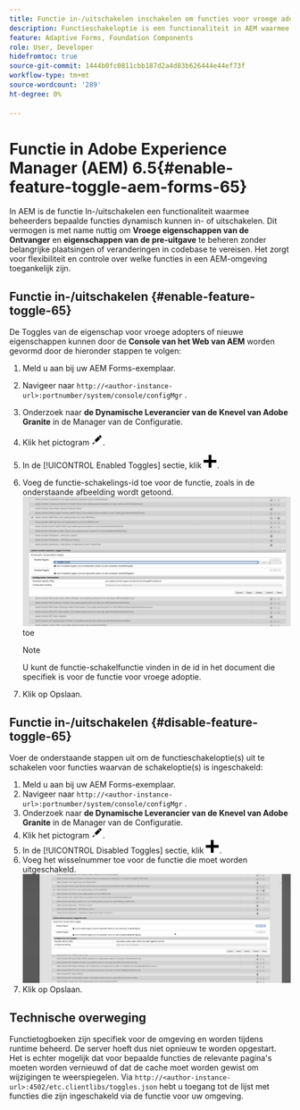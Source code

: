 ```yaml
---
title: Functie in-/uitschakelen inschakelen om functies voor vroege adoptie en pre-release te integreren
description: Functieschakeloptie is een functionaliteit in AEM waarmee beheerders nieuwe functies kunnen inschakelen in een runtimeomgeving.
feature: Adaptive Forms, Foundation Components
role: User, Developer
hidefromtoc: true
source-git-commit: 1444b0fc0811cbb187d2a4d83b626444e44ef73f
workflow-type: tm+mt
source-wordcount: '289'
ht-degree: 0%

---
```


# Functie in Adobe Experience Manager (AEM) 6.5{#enable-feature-toggle-aem-forms-65}

In AEM is de functie In-/uitschakelen een functionaliteit waarmee beheerders bepaalde functies dynamisch kunnen in- of uitschakelen. Dit vermogen is met name nuttig om **Vroege eigenschappen van de Ontvanger** en **eigenschappen van de pre-uitgave** te beheren zonder belangrijke plaatsingen of veranderingen in codebase te vereisen. Het zorgt voor flexibiliteit en controle over welke functies in een AEM-omgeving toegankelijk zijn.

## Functie in-/uitschakelen {#enable-feature-toggle-65}

De Toggles van de eigenschap voor vroege adopters of nieuwe eigenschappen kunnen door de **Console van het Web van AEM** worden gevormd door de hieronder stappen te volgen:

1. Meld u aan bij uw AEM Forms-exemplaar.
2. Navigeer naar `http://<author-instance-url>:portnumber/system/console/configMgr` .
3. Onderzoek naar **de Dynamische Leverancier van de Knevel van Adobe Granite** in de Manager van de Configuratie.
4. Klik het pictogram ![ potlood-pictogram ](assets/illustratorcc_penciltool_cur_edit_2_17.png).
5. In de [!UICONTROL Enabled Toggles] sectie, klik ![ potlood-pictogram ](assets/aem6forms_add.png).
6. Voeg de functie-schakelings-id toe voor de functie, zoals in de onderstaande afbeelding wordt getoond.
   ![ voeg knevel ](assets/add_toggle_number_forms.png) toe

   >[!NOTE]
   >
   >U kunt de functie-schakelfunctie vinden in de id in het document die specifiek is voor de functie voor vroege adoptie.

7. Klik op Opslaan.

## Functie in-/uitschakelen {#disable-feature-toggle-65}

Voer de onderstaande stappen uit om de functieschakeloptie(s) uit te schakelen voor functies waarvan de schakeloptie(s) is ingeschakeld:

1. Meld u aan bij uw AEM Forms-exemplaar.
2. Navigeer naar `http://<author-instance-url>:portnumber/system/console/configMgr` .
3. Onderzoek naar **de Dynamische Leverancier van de Knevel van Adobe Granite** in de Manager van de Configuratie.
4. Klik het pictogram ![ potlood-pictogram ](assets/illustratorcc_penciltool_cur_edit_2_17.png).
5. In de [!UICONTROL Disabled Toggles] sectie, klik ![ potlood-pictogram ](assets/aem6forms_add.png).
6. Voeg het wisselnummer toe voor de functie die moet worden uitgeschakeld.
   ![ verwijdert knevel ](assets/remove_toggle_feature_forms.png)
7. Klik op Opslaan.

## Technische overweging

Functietogboeken zijn specifiek voor de omgeving en worden tijdens runtime beheerd. De server hoeft dus niet opnieuw te worden opgestart. Het is echter mogelijk dat voor bepaalde functies de relevante pagina&#39;s moeten worden vernieuwd of dat de cache moet worden gewist om wijzigingen te weerspiegelen.
Via `http://<author-instance-url>:4502/etc.clientlibs/toggles.json` hebt u toegang tot de lijst met functies die zijn ingeschakeld via de functie voor uw omgeving.
